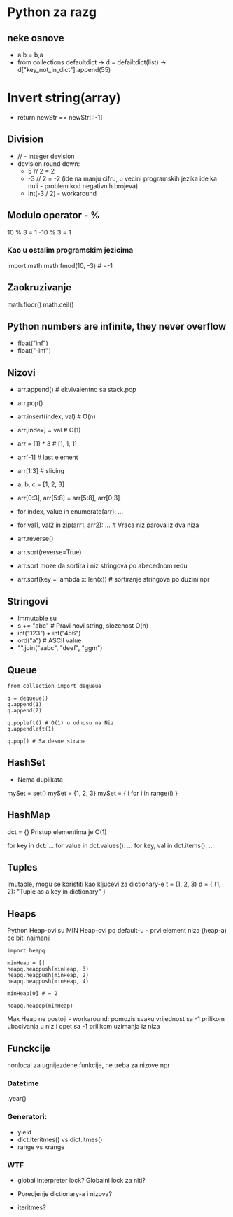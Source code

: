 # Python za razg

## neke osnove
- a,b = b,a
- from collections defaultdict -> d = defailtdict(list) -> d["key_not_in_dict"].append(55)
# Invert string(array)
- return newStr == newStr[::-1]

## Division
- // - integer devision
- devision round down: 
  - 5 // 2 = 2
  - -3 // 2 = -2 (ide na manju cifru, u vecini programskih jezika ide ka nuli - problem kod negativnih brojeva)
  - int(-3 / 2) - workaround

## Modulo operator - %
10 % 3 = 1
-10 % 3 = 1

### Kao u ostalim programskim jezicima
import math
math.fmod(10, -3) # =-1

## Zaokruzivanje
math.floor()
math.ceil()

## Python numbers are infinite, they never overflow
- float("inf")
- float("-inf")

## Nizovi
- arr.append() # ekvivalentno sa stack.pop
- arr.pop() 
- arr.insert(index, val) # O(n)
- arr[index] = val # O(1)
- arr = [1] * 3 # [1, 1, 1]
- arr[-1] # last element
- arr[1:3] # slicing
- a, b, c = [1, 2, 3]
- arr[0:3], arr[5:8] = arr[5:8], arr[0:3]


- for index, value in enumerate(arr): ...
- for val1, val2 in zip(arr1, arr2): ... # Vraca niz parova iz dva niza

- arr.reverse()

- arr.sort(reverse=True)
- arr.sort moze da sortira i niz stringova po abecednom redu
- arr.sort(key = lambda x: len(x)) # sortiranje stringova po duzini npr

## Stringovi
- Immutable su
- s += "abc" # Pravi novi string, slozenost O(n)
- int("123") + int("456")
- ord("a") # ASCII value
- "".join("aabc", "deef", "ggm")

## Queue
```
from collection import dequeue

q = dequeue()
q.append(1)
q.append(2)

q.popleft() # O(1) u odnosu na Niz
q.appendleft(1)

q.pop() # Sa desne strane
```

## HashSet
- Nema duplikata

mySet = set()
mySet = {1, 2, 3}
mySet = { i for i in range(i) }

## HashMap
dct = {}
Pristup elementima je O(1)

for key in dct: ...
for value in dct.values(): ...
for key, val in dct.items(): ...

## Tuples
Imutable, mogu se koristiti kao kljucevi za dictionary-e
t = (1, 2, 3)
d = { (1, 2): "Tuple as a key in dictionary" }

## Heaps
Python Heap-ovi su MIN Heap-ovi po default-u - prvi element niza (heap-a) ce biti najmanji

```
import heapq

minHeap = []
heapq.heappush(minHeap, 3)
heapq.heappush(minHeap, 2)
heapq.heappush(minHeap, 4)

minHeap[0] # = 2

heapq.heapop(minHeap)
```

Max Heap ne postoji - workaround: pomozis svaku vrijednost sa -1 prilikom ubacivanja u niz i opet sa -1 prilikom uzimanja iz niza

## Funckcije

nonlocal za ugnijezdene funkcije, ne treba za nizove npr


### Datetime
.year()

### Generatori:
- yield
- dict.iteritmes() vs dict.itmes()
- range vs xrange


### WTF
- global interpreter lock? Globalni lock za niti?
- Poredjenje dictionary-a i nizova?

- iteritmes?

